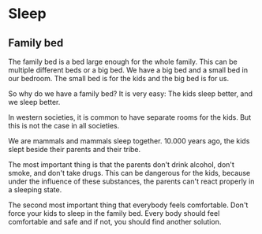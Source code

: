 # Sleep

## Family bed

The family bed is a bed large enough for the whole family.
This can be multiple different beds or a big bed.
We have a big bed and a small bed in our bedroom.
The small bed is for the kids and the big bed is for us.

So why do we have a family bed?
It is very easy: The kids sleep better, and we sleep better.

In western societies, it is common to have separate rooms for the kids.
But this is not the case in all societies.

We are mammals and mammals sleep together.
10.000 years ago, the kids slept beside their parents and their tribe.

The most important thing is that the parents don't drink alcohol, don't smoke, and don't take drugs.
This can be dangerous for the kids, because under the influence of these substances, the parents can't react properly in a sleeping state.

The second most important thing that everybody feels comfortable.
Don't force your kids to sleep in the family bed.
Every body should feel comfortable and safe and if not, you should find another solution.